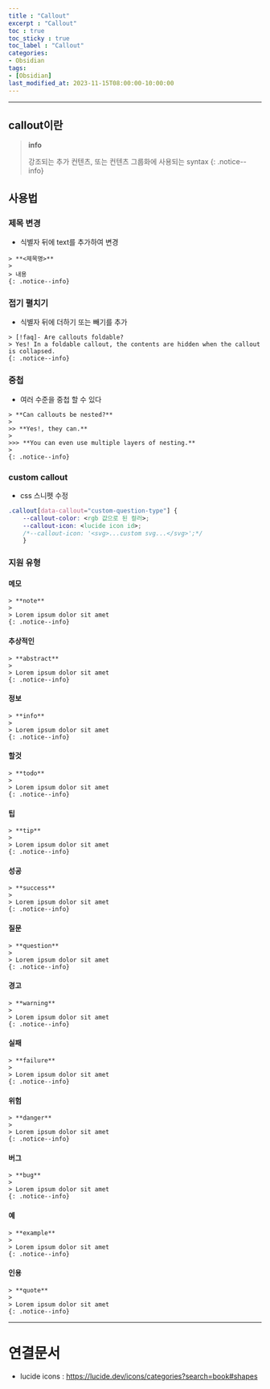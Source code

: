 ```yaml
---
title : "Callout"
excerpt : "Callout"
toc : true
toc_sticky : true
toc_label : "Callout"
categories:
- Obsidian
tags:
- [Obsidian]
last_modified_at: 2023-11-15T08:00:00-10:00:00
---
```

  
---
  
## callout이란
> **info**
>
>강조되는 추가 컨텐츠, 또는 컨텐츠 그룹화에 사용되는 syntax 
{: .notice--info}  
  
## 사용법
  
### 제목 변경
- 식별자 뒤에 text를 추가하여 변경
```
> **<제목명>**  
>
> 내용 
{: .notice--info}  
```
  
### 접기 펼치기
- 식별자 뒤에 더하기 또는 빼기를 추가
```
> [!faq]- Are callouts foldable?
> Yes! In a foldable callout, the contents are hidden when the callout is collapsed. 
{: .notice--info}  
```
  
### 중첩
- 여러 수준을 중첩 할 수 있다
```
> **Can callouts be nested?**  
>
>> **Yes!, they can.**  
>
>>> **You can even use multiple layers of nesting.**  
> 
{: .notice--info}  
```
  
### custom callout
- css 스니펫 수정
  
```css
.callout[data-callout="custom-question-type"] { 
	--callout-color: <rgb 값으로 된 컬러>;
	--callout-icon: <lucide icon id>; 
	/*--callout-icon: '<svg>...custom svg...</svg>';*/
	}
```
  
### 지원 유형
  
#### 메모
```
> **note**
>
> Lorem ipsum dolor sit amet 
{: .notice--info}  
```
  
#### 추상적인
```
> **abstract**
>
> Lorem ipsum dolor sit amet 
{: .notice--info}  
```
  
#### 정보
```
> **info**
>
> Lorem ipsum dolor sit amet 
{: .notice--info}  
```
  
#### 할것
```
> **todo**
>
> Lorem ipsum dolor sit amet 
{: .notice--info}  
```
  
#### 팁
```
> **tip**
>
> Lorem ipsum dolor sit amet 
{: .notice--info}  
```
  
#### 성공
```
> **success**
>
> Lorem ipsum dolor sit amet 
{: .notice--info}  
```
  
#### 질문
```
> **question**
>
> Lorem ipsum dolor sit amet 
{: .notice--info}  
```
  
#### 경고
```
> **warning**
>
> Lorem ipsum dolor sit amet 
{: .notice--info}  
```
  
#### 실패
```
> **failure**
>
> Lorem ipsum dolor sit amet 
{: .notice--info}  
```
  
#### 위험
```
> **danger**
>
> Lorem ipsum dolor sit amet 
{: .notice--info}  
```
  
#### 버그
```
> **bug**
>
> Lorem ipsum dolor sit amet 
{: .notice--info}  
```
  
#### 예
```
> **example**
>
> Lorem ipsum dolor sit amet 
{: .notice--info}  
```
  
#### 인용
```
> **quote**
>
> Lorem ipsum dolor sit amet 
{: .notice--info}  
```

---
  
# 연결문서
- lucide icons : https://lucide.dev/icons/categories?search=book#shapes